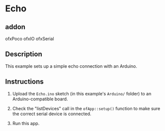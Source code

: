 # Echo

## addon
ofxPoco
ofxIO
ofxSerial

## Description

This example sets up a simple echo connection with an Arduino.

## Instructions

1.  Upload the `Echo.ino` sketch (in this example's `Arduino/` folder) to an Arduino-compatible board.

2.  Check the "listDevices" call in the `ofApp::setup()` function to make sure the correct serial device is connected.

3.  Run this app.
